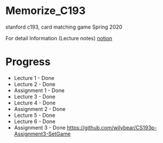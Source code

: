 # Memorize_C193
stanford c193, card matching game Spring 2020

For detail Information (Lecture notes)
<a href=https://www.notion.so/wilybear/IOS-Dev-e2ea6af18f28434d9ea9773fa274586a> notion </a>

# Progress

- Lecture 1 - Done
- Lecture 2 - Done
- Assignment 1 - Done
- Lecture 3 - Done
- Lecture 4 - Done
- Assignment 2 - Done
- Lecture 5 - Done
- Lecture 6 - Done
- Assignment 3 - Done https://github.com/wilybear/CS193p-Assignment3-SetGame
